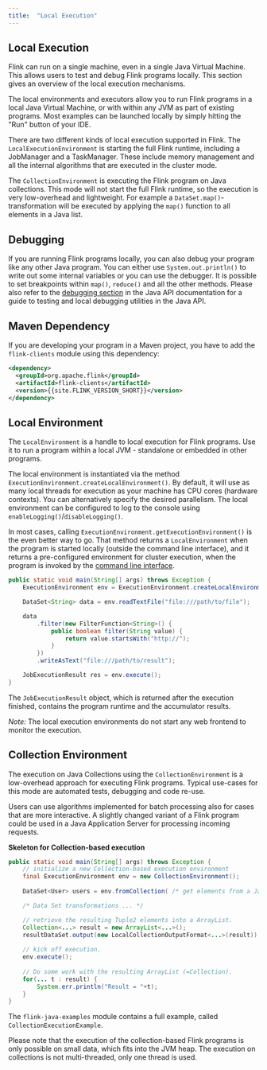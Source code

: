 ```yaml
---
title:  "Local Execution"
---
```

<!--
Licensed to the Apache Software Foundation (ASF) under one
or more contributor license agreements.  See the NOTICE file
distributed with this work for additional information
regarding copyright ownership.  The ASF licenses this file
to you under the Apache License, Version 2.0 (the
"License"); you may not use this file except in compliance
with the License.  You may obtain a copy of the License at

  http://www.apache.org/licenses/LICENSE-2.0

Unless required by applicable law or agreed to in writing,
software distributed under the License is distributed on an
"AS IS" BASIS, WITHOUT WARRANTIES OR CONDITIONS OF ANY
KIND, either express or implied.  See the License for the
specific language governing permissions and limitations
under the License.
-->

## Local Execution

Flink can run on a single machine, even in a single Java Virtual Machine. This allows users to test and debug Flink programs locally. This section gives an overview of the local execution mechanisms.

The local environments and executors allow you to run Flink programs in a local Java Virtual Machine, or with within any JVM as part of existing programs. Most examples can be launched locally by simply hitting the "Run" button of your IDE.


There are two different kinds of local execution supported in Flink. The `LocalExecutionEnvironment` is starting the full Flink runtime, including a JobManager and a TaskManager. These include memory management and all the internal algorithms that are executed in the cluster mode.

The `CollectionEnvironment` is executing the Flink program on Java collections. This mode will not start the full Flink runtime, so the execution is very low-overhead and lightweight. For example a `DataSet.map()`-transformation will be executed by applying the `map()` function to all elements in a Java list.


## Debugging

If you are running Flink programs locally, you can also debug your program like any other Java program. You can either use `System.out.println()` to write out some internal variables or you can use the debugger. It is possible to set breakpoints within `map()`, `reduce()` and all the other methods.
Please also refer to the [debugging section](programming_guide.html#debugging) in the Java API documentation for a guide to testing and local debugging utilities in the Java API.

## Maven Dependency

If you are developing your program in a Maven project, you have to add the `flink-clients` module using this dependency:

~~~xml
<dependency>
  <groupId>org.apache.flink</groupId>
  <artifactId>flink-clients</artifactId>
  <version>{{site.FLINK_VERSION_SHORT}}</version>
</dependency>
~~~

## Local Environment

The `LocalEnvironment` is a handle to local execution for Flink programs. Use it to run a program within a local JVM - standalone or embedded in other programs.

The local environment is instantiated via the method `ExecutionEnvironment.createLocalEnvironment()`. By default, it will use as many local threads for execution as your machine has CPU cores (hardware contexts). You can alternatively specify the desired parallelism. The local environment can be configured to log to the console using `enableLogging()`/`disableLogging()`.

In most cases, calling `ExecutionEnvironment.getExecutionEnvironment()` is the even better way to go. That method returns a `LocalEnvironment` when the program is started locally (outside the command line interface), and it returns a pre-configured environment for cluster execution, when the program is invoked by the [command line interface](cli.html).

~~~java
public static void main(String[] args) throws Exception {
    ExecutionEnvironment env = ExecutionEnvironment.createLocalEnvironment();

    DataSet<String> data = env.readTextFile("file:///path/to/file");

    data
        .filter(new FilterFunction<String>() {
            public boolean filter(String value) {
                return value.startsWith("http://");
            }
        })
        .writeAsText("file:///path/to/result");

    JobExecutionResult res = env.execute();
}
~~~

The `JobExecutionResult` object, which is returned after the execution finished, contains the program runtime and the accumulator results.

*Note:* The local execution environments do not start any web frontend to monitor the execution.

## Collection Environment

The execution on Java Collections using the `CollectionEnvironment` is a low-overhead approach for executing Flink programs. Typical use-cases for this mode are automated tests, debugging and code re-use.

Users can use algorithms implemented for batch processing also for cases that are more interactive. A slightly changed variant of a Flink program could be used in a Java Application Server for processing incoming requests.

**Skeleton for Collection-based execution**

~~~java
public static void main(String[] args) throws Exception {
    // initialize a new Collection-based execution environment
    final ExecutionEnvironment env = new CollectionEnvironment();
    
    DataSet<User> users = env.fromCollection( /* get elements from a Java Collection */);

    /* Data Set transformations ... */

    // retrieve the resulting Tuple2 elements into a ArrayList.
    Collection<...> result = new ArrayList<...>();
    resultDataSet.output(new LocalCollectionOutputFormat<...>(result));
    
    // kick off execution.
    env.execute();
    
    // Do some work with the resulting ArrayList (=Collection).
    for(... t : result) {
        System.err.println("Result = "+t);
    }
}
~~~

The `flink-java-examples` module contains a full example, called `CollectionExecutionExample`.

Please note that the execution of the collection-based Flink programs is only possible on small data, which fits into the JVM heap. The execution on collections is not multi-threaded, only one thread is used.
